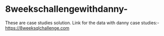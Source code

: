 # 8weekschallengewithdanny-

These are case studies solution.
Link for the data with danny case studies:-
https://8weeksqlchallenge.com
